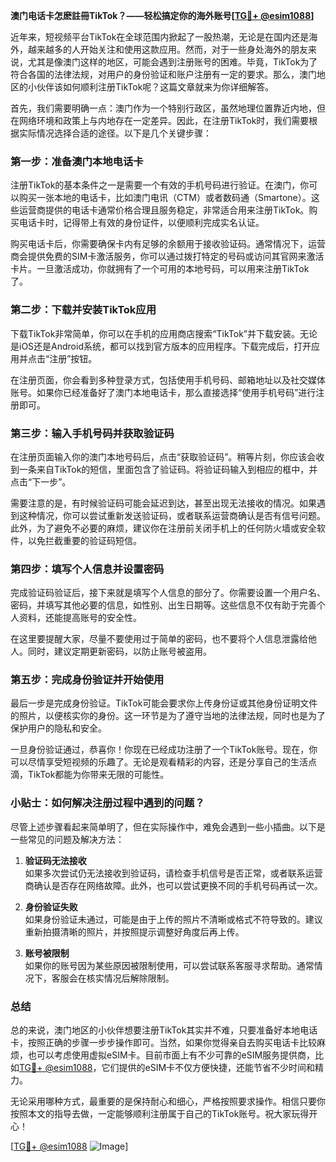 **澳门电话卡怎麽註冊TikTok？——轻松搞定你的海外账号[[TG💪+ @esim1088](https://t.me/s/esim1088)]**

近年来，短视频平台TikTok在全球范围内掀起了一股热潮，无论是在国内还是海外，越来越多的人开始关注和使用这款应用。然而，对于一些身处海外的朋友来说，尤其是像澳门这样的地区，可能会遇到注册账号的困难。毕竟，TikTok为了符合各国的法律法规，对用户的身份验证和账户注册有一定的要求。那么，澳门地区的小伙伴该如何顺利注册TikTok呢？这篇文章就来为你详细解答。

首先，我们需要明确一点：澳门作为一个特别行政区，虽然地理位置靠近内地，但在网络环境和政策上与内地存在一定差异。因此，在注册TikTok时，我们需要根据实际情况选择合适的途径。以下是几个关键步骤：

### 第一步：准备澳门本地电话卡

注册TikTok的基本条件之一是需要一个有效的手机号码进行验证。在澳门，你可以购买一张本地的电话卡，比如澳门电讯（CTM）或者数码通（Smartone）。这些运营商提供的电话卡通常价格合理且服务稳定，非常适合用来注册TikTok。购买电话卡时，记得带上有效的身份证件，以便顺利完成实名认证。

购买电话卡后，你需要确保卡内有足够的余额用于接收验证码。通常情况下，运营商会提供免费的SIM卡激活服务，你可以通过拨打特定的号码或访问其官网来激活卡片。一旦激活成功，你就拥有了一个可用的本地号码，可以用来注册TikTok了。

### 第二步：下载并安装TikTok应用

下载TikTok非常简单，你可以在手机的应用商店搜索“TikTok”并下载安装。无论是iOS还是Android系统，都可以找到官方版本的应用程序。下载完成后，打开应用并点击“注册”按钮。

在注册页面，你会看到多种登录方式，包括使用手机号码、邮箱地址以及社交媒体账号。如果你已经准备好了澳门本地电话卡，那么直接选择“使用手机号码”进行注册即可。

### 第三步：输入手机号码并获取验证码

在注册页面输入你的澳门本地号码后，点击“获取验证码”。稍等片刻，你应该会收到一条来自TikTok的短信，里面包含了验证码。将验证码输入到相应的框中，并点击“下一步”。

需要注意的是，有时候验证码可能会延迟到达，甚至出现无法接收的情况。如果遇到这种情况，你可以尝试重新发送验证码，或者联系运营商确认是否有信号问题。此外，为了避免不必要的麻烦，建议你在注册前关闭手机上的任何防火墙或安全软件，以免拦截重要的验证码短信。

### 第四步：填写个人信息并设置密码

完成验证码验证后，接下来就是填写个人信息的部分了。你需要设置一个用户名、密码，并填写其他必要的信息，如性别、出生日期等。这些信息不仅有助于完善个人资料，还能提高账号的安全性。

在这里要提醒大家，尽量不要使用过于简单的密码，也不要将个人信息泄露给他人。同时，建议定期更新密码，以防止账号被盗用。

### 第五步：完成身份验证并开始使用

最后一步是完成身份验证。TikTok可能会要求你上传身份证或其他身份证明文件的照片，以便核实你的身份。这一环节是为了遵守当地的法律法规，同时也是为了保护用户的隐私和安全。

一旦身份验证通过，恭喜你！你现在已经成功注册了一个TikTok账号。现在，你可以尽情享受短视频的乐趣了。无论是观看精彩的内容，还是分享自己的生活点滴，TikTok都能为你带来无限的可能性。

### 小贴士：如何解决注册过程中遇到的问题？

尽管上述步骤看起来简单明了，但在实际操作中，难免会遇到一些小插曲。以下是一些常见的问题及解决方法：

1. **验证码无法接收**  
   如果多次尝试仍无法接收到验证码，请检查手机信号是否正常，或者联系运营商确认是否存在网络故障。此外，也可以尝试更换不同的手机号码再试一次。

2. **身份验证失败**  
   如果身份验证未通过，可能是由于上传的照片不清晰或格式不符导致的。建议重新拍摄清晰的照片，并按照提示调整好角度后再上传。

3. **账号被限制**  
   如果你的账号因为某些原因被限制使用，可以尝试联系客服寻求帮助。通常情况下，客服会在核实情况后解除限制。

### 总结

总的来说，澳门地区的小伙伴想要注册TikTok其实并不难，只要准备好本地电话卡，按照正确的步骤一步步操作即可。当然，如果你觉得亲自去购买电话卡比较麻烦，也可以考虑使用虚拟eSIM卡。目前市面上有不少可靠的eSIM服务提供商，比如[TG💪+ @esim1088](https://t.me/s/esim1088)，它们提供的eSIM卡不仅方便快捷，还能节省不少时间和精力。

无论采用哪种方式，最重要的是保持耐心和细心，严格按照要求操作。相信只要你按照本文的指导去做，一定能够顺利注册属于自己的TikTok账号。祝大家玩得开心！

[[TG💪+ @esim1088](https://t.me/s/esim1088) ![Image](https://i.postimg.cc/4NQfJmqS/Snipaste-2025-05-13-00-14-12.png)]